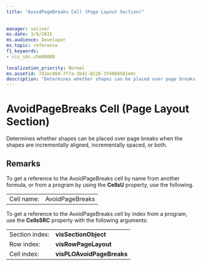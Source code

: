 ```yaml
---
title: "AvoidPageBreaks Cell (Page Layout Section)"
 
 
manager: soliver
ms.date: 3/9/2015
ms.audience: Developer
ms.topic: reference
f1_keywords:
- vis_sdr.chm80000
 
localization_priority: Normal
ms.assetid: 7d2ec869-7ffa-3b41-8126-3f4889501e0c
description: "Determines whether shapes can be placed over page breaks when the shapes are incrementally aligned, incrementally spaced, or both."
---
```


# AvoidPageBreaks Cell (Page Layout Section)

Determines whether shapes can be placed over page breaks when the shapes are incrementally aligned, incrementally spaced, or both.
  
## Remarks

To get a reference to the AvoidPageBreaks cell by name from another formula, or from a program by using the **CellsU** property, use the following. 
  
|||
|:-----|:-----|
|Cell name:  <br/> |AvoidPageBreaks  <br/> |
   
To get a reference to the AvoidPageBreaks cell by index from a program, use the **CellsSRC** property with the following arguments: 
  
|||
|:-----|:-----|
|Section index:  <br/> |**visSectionObject** <br/> |
|Row index:  <br/> |**visRowPageLayout** <br/> |
|Cell index:  <br/> |**visPLOAvoidPageBreaks** <br/> |
   

